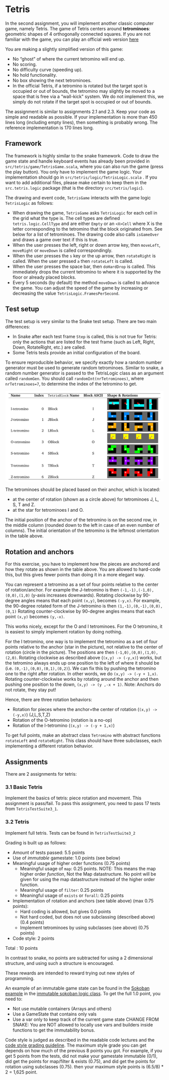 # Tetris

In the second assignment, you will implement another classic computer game, namely
Tetris. The game of Tetris centers around **tetrominoes**: geometric shapes of 4 orthogonally
connected squares. If you are not familiar with the game, you can play an official web
version [here](https://Tetris.com/play-Tetris)

You are making a slightly simplified version of this game:
* No “ghost” of where the current tetromino will end up.
* No scoring.
* No difficulty curve (speeding up).
* No hold functionality.
* No box showing the next tetrominoes.
* In the official Tetris, if a tetromino is rotated but the target spot is occupied or out of bounds, the tetromino may slightly be moved to a space that is free via a “wall-kick"
system. We do not implement this, we simply do not rotate if the target spot is occupied or out of bounds.

The assignment is similar to assignments 2.1 and 2.3. Keep your code as simple and
readable as possible. If your implementation is more than 450 lines long (including empty lines), then something is probably wrong. The reference implementation is 170 lines long.

## Framework

The framework is highly similar to the snake framework.
Code to draw the game state and handle keyboard events has already been provided in `src/tetris/game/TetrisGame.scala`,
where you can also run the game (press the play button). You only have to implement the game logic. Your implementation
should go in `src/tetris/logic/TetrisLogic.scala` . If you want to add additional files, please make certain to
keep them in the `src.tetris.logic` package (that is the directory `src/tetris/logic`).


The drawing and event code, `TetrisGame` interacts with the game logic `TetrisLogic` as follows:

* When drawing the game, `TetrisGame` asks `TetrisLogic` for each cell in the grid what the type is. The cell types are
defined `tetris.logic.CellType` and are either `Empty` or an `<X>Cell` where X is the letter corresponding to the tetromino
that the block originated from. See below for a list of tetrominoes. The drawing code
also calls `isGameOver` and draws a game over text if this is true.
* When the user presses the left, right or down arrow key, then `moveLeft`, `moveRight` or `moveDown` is called
correspondingly.
* When the user presses the `s` key or the up arrow, then `rotateRight` is called. When the user pressed `a` then
`rotateLeft` is called.
* When the user presses the space bar, then `doHardDrop` is called. This immediately drops the current tetromino
to where it is supported by the floor or already placed blocks.
* Every 5 seconds (by default) the method `moveDown` is called to advance the game.
You can adjust the speed of the game by increasing or decreasing the value `TetrisLogic.FramesPerSecond`.

## Test setup

The test setup is very similar to the Snake test setup. There are two main differences:
* In Snake after each test frame `Step` is called, this is not true for Tetris: only the actions that are listed for the test frame (such as Left, Right, Down, RotateRight, etc.) are called.
* Some Tetris tests provide an initial configuration of the board.

To ensure reproducible behavior, we specify exactly how a random number generator
must be used to generate random tetrominoes. Similar to snake, a random number
generator is passed to the TetrisLogic class as an argument called `randomGen`. You should
call `randomInt(nrTetrominoes)`, where `nrTetrominoes=7`, to determine the index of
the tetromino to get.

![Tetromino table](tetrominoes.png)

The tetrominoes should be placed based on their anchor, which is located:
* at the center of rotation (shown as a circle above) for tetrominoes J, L, S, T and Z.
* at the star for tetrominoes I and O.

The initial position of the anchor of the tetromino is on the second row, in the middle
column (rounded down to the left in case of an even number of columns). The initial
orientation of the tetromino is the leftmost orientation in the table above.


## Rotation and anchors

For this exercise, you have to implement how the pieces are anchored and how they rotate as shown in the
table above. You are allowed to hard-code this, but this gives fewer points than doing it in a more elegant way.

You can represent a tetromino as a set of four points relative to the center of rotation/anchor. For
example the J-tetromino is then `(-1,-1),(-1,0),(0,0),(1,0)` (y-axis increases downwards).
Rotating clockwise by 90-degree angles means that each point `(x,y)`, becomes `(-y,x)`.
For example, the 90-degree rotated form of the J-tetromino is then `(1,-1),(0,-1),(0,0),(0,1)`
Rotating counter-clockwise by 90-degree angles means that each point `(x,y)` becomes `(y,-x)`.

This works nicely, except for the O and I tetrominoes. For the O tetromino, it is easiest to simply
implement rotation by doing nothing.

For the I tetromino, one way is to implement the tetromino as a set of four points relative to the anchor (star in the picture), not relative to the
center of rotation (circle in the picture). The positions are then `(-1,0),(0,0),(1,0),(2,0)`.
Rotating clockwise as described above (`(x,y) -> (-y,x)`) works, but the tetromino always ends up one position to the
left of where it should be (i.e. `(0,-1),(0,0),(0,1),(0,2)`). We can fix this by pushing the tetromino one to the right after rotation.
In other words, we do `(x,y) -> (-y + 1,x)`.
Rotating counter-clockwise works by rotating around the anchor and then pushing one position to the down,
`(x,y) -> (y ,-x + 1)`. Note: Anchors do not rotate, they stay put!

Hence, there are three rotation behaviors:
* Rotation for pieces where the anchor=the center of rotation (`(x,y) -> (-y,x)`) (J,L,S,T,Z)
* Rotation of the O-tetromino (rotation is a no-op)
* Rotation of the I-tetromino (`(x,y) -> (-y + 1,x)`)

To get full points, make an abstract class `Tetromino` with abstract functions `rotateLeft` and `rotateRight`.
This class should have three subclasses, each implementing a different rotation behavior.

## Assignments

There are 2 assignments for tetris:
### 3.1 Basic Tetris

Implement the basics of tetris: piece rotation and movement.
This assignment is pass/fail. To pass this assignment, you need to pass 17 tests from `TetrisTestSuite3_1`.

### 3.2 Tetris

Implement full tetris. Tests can be found in `TetrisTestSuite3_2`

Grading is built up as follows:

* Amount of tests passed: 5.5 points
* Use of _immutable_ gamestate: 1.0 points (see below)
* Meaningful usage of higher order functions (0.75 points)
    - Meaningful usage of `map`: 0.25 points. NOTE: This means the map higher order _function_, Not the Map datastructure. No point will be given for using the map datastructure instead of the higher order function. 
    - Meaningful usage of `filter`: 0.25 points
    - Meaningful usage of `exists` or `forall`: 0.25 points
* Implementation of rotation and anchors (see table above) (max 0.75 points):
   - Hard coding is allowed, but gives 0.0 points
   - Not hard coded, but does not use subclassing (described above) (0.4 points)
   - Implement tetrominoes by using subclasses (see above) (0.75 points)
* Code style: 2 points

Total : 10 points

 In contrast to snake, no points are subtracted for using a 2 dimensional structure, and using such a structure is encouraged.

These rewards  are intended to reward trying out new styles
of programming.

An example of an immutable game state can be found in the [Sokoban example](https://gitlab.com/vu-oofp/gamebase/-/tree/sokoban)
in the [immutable sokoban logic class](https://gitlab.com/vu-oofp/gamebase/-/blob/sokoban/src/sokoban/logic/SokobanLogic.scala).
To get the full 1.0 point, you need to:
* Not use mutable containers (Arrays and others)
* Use a GameState that contains only vals
* Use a var only to keep track of the current game state
CHANGE FROM SNAKE: You are NOT allowed to locally use vars and builders inside functions to get the immutability bonus. 

Code style is judged as described in the readable code lectures and the
 [code style grading guideline](https://canvas.vu.nl/courses/78072/pages/code-style). The maximum style grade you can get depends on how much of the previous 8 points you got. For example, if you get 5 points from the tests, did not make your gamestate immutable (0/1), did get the points for map/filter & exists (0.75), and did get the points for rotation using subclasses (0.75). then your maximum style points is (6.5/8) * 2 = 1,625 point.

